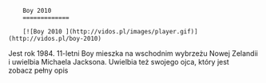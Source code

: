 
        Boy 2010 
        =============
        
        [![Boy 2010 ](http://vidos.pl/images/player.gif)](http://vidos.pl/boy-2010)
        
        
 Jest rok 1984. 11-letni Boy mieszka na wschodnim wybrzeżu Nowej Zelandii i uwielbia Michaela Jacksona. Uwielbia też swojego ojca, który jest zobacz pełny opis
    